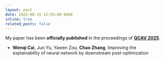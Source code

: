```yaml
---
layout: post
date: 2025-08-15 15:59:00-0400
inline: true
related_posts: false
---
```


My paper has been **officially published** in the proceedings of **[QCAV 2025](https://www.tc-iaip.org/qcav/2025/)**.

- **Wenqi Cai**, Jun Yu, Yawen Zou, **Chao Zhang**, Improving the explainability of neural network by downstream post-optimization
